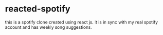 # reacted-spotify

this is a spotify clone created using react js. It is in sync with my real spotify account and has weekly song suggestions.
